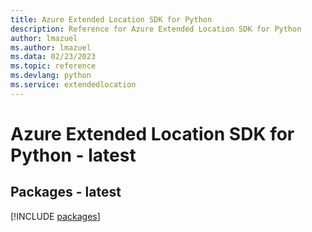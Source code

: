 ```yaml
---
title: Azure Extended Location SDK for Python
description: Reference for Azure Extended Location SDK for Python
author: lmazuel
ms.author: lmazuel
ms.data: 02/23/2023
ms.topic: reference
ms.devlang: python
ms.service: extendedlocation
---
```

# Azure Extended Location SDK for Python - latest
## Packages - latest
[!INCLUDE [packages](extended-location-index.md)]